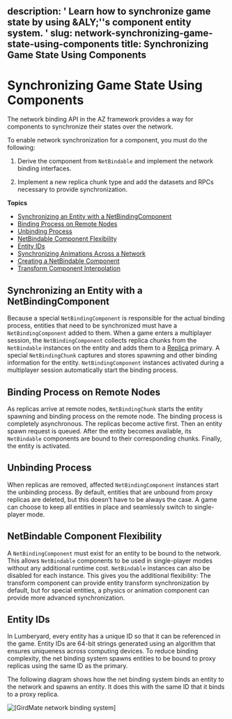 description: ' Learn how to synchronize game state by using &ALY;''s component entity
  system. '
slug: network-synchronizing-game-state-using-components
title: Synchronizing Game State Using Components
---
# Synchronizing Game State Using Components<a name="network-synchronizing-game-state-using-components"></a>

The network binding API in the AZ framework provides a way for components to synchronize their states over the network\.

To enable network synchronization for a component, you must do the following:

1. Derive the component from `NetBindable` and implement the network binding interfaces\.

1. Implement a new replica chunk type and add the datasets and RPCs necessary to provide synchronization\.

**Topics**
+ [Synchronizing an Entity with a NetBindingComponent](#network-synchronizing-netbindingcomponent)
+ [Binding Process on Remote Nodes](#network-synchronizing-binding-process-remote)
+ [Unbinding Process](#network-synchronizing-unbinding-process)
+ [NetBindable Component Flexibility](#network-synchronizing-netbindable-flexibility)
+ [Entity IDs](#network-synchronizing-entity-ids)
+ [Synchronizing Animations Across a Network](network-synchronizing-animation.md)
+ [Creating a NetBindable Component](network-replicas-binding.md)
+ [Transform Component Interpolation](network-transform-component-interpolation.md)

## Synchronizing an Entity with a NetBindingComponent<a name="network-synchronizing-netbindingcomponent"></a>

Because a special `NetBindingComponent` is responsible for the actual binding process, entities that need to be synchronized must have a `NetBindingComponent` added to them\. When a game enters a multiplayer session, the `NetBindingComponent` collects replica chunks from the `NetBindable` instances on the entity and adds them to a [Replica](network-replicas-replica.md) primary\. A special `NetBindingChunk` captures and stores spawning and other binding information for the entity\. `NetBindingComponent` instances activated during a multiplayer session automatically start the binding process\.

## Binding Process on Remote Nodes<a name="network-synchronizing-binding-process-remote"></a>

As replicas arrive at remote nodes, `NetBindingChunk` starts the entity spawning and binding process on the remote node\. The binding process is completely asynchronous\. The replicas become active first\. Then an entity spawn request is queued\. After the entity becomes available, its `NetBindable` components are bound to their corresponding chunks\. Finally, the entity is activated\.

## Unbinding Process<a name="network-synchronizing-unbinding-process"></a>

When replicas are removed, affected `NetBindingComponent` instances start the unbinding process\. By default, entities that are unbound from proxy replicas are deleted, but this doesn’t have to be always the case\. A game can choose to keep all entities in place and seamlessly switch to single\-player mode\.

## NetBindable Component Flexibility<a name="network-synchronizing-netbindable-flexibility"></a>

A `NetBindingComponent` must exist for an entity to be bound to the network\. This allows `NetBindable` components to be used in single\-player modes without any additional runtime cost\. `NetBindable` instances can also be disabled for each instance\. This gives you the additional flexibility: The transform component can provide entity transform synchronization by default, but for special entities, a physics or animation component can provide more advanced synchronization\.

## Entity IDs<a name="network-synchronizing-entity-ids"></a>

In Lumberyard, every entity has a unique ID so that it can be referenced in the game\. Entity IDs are 64\-bit strings generated using an algorithm that ensures uniqueness across computing devices\. To reduce binding complexity, the net binding system spawns entities to be bound to proxy replicas using the same ID as the primary\.

The following diagram shows how the net binding system binds an entity to the network and spawns an entity\. It does this with the same ID that it binds to a proxy replica\.

![\[GirdMate network binding system\]](/images/userguide/networking/net-binding-system.png)